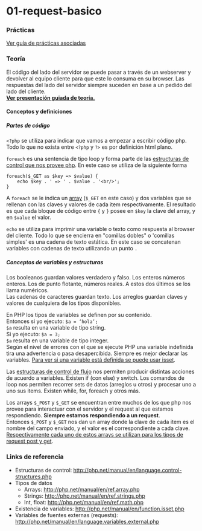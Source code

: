 # 01-request-basico

### Prácticas
[Ver guía de prácticas asociadas](practica.md)

### Teoría
El código del lado del servidor se puede pasar a través de un webserver y devolver al equipo cliente para que este lo consuma en su browser. Las respuestas del lado del servidor siempre suceden en base a un pedido del lado del cliente.<br>
**[Ver presentación guiada de teoría.](http://slides.com/daniellerner/php/live)**

#### Conceptos y definiciones
##### Partes de código
`<?php` se utiliza para indicar que vamos a empezar a escribir código php. Todo lo que no exista entre `<?php` y `?>` es por definición html plano.

`foreach` es una sentencia de tipo loop y forma parte de las [estructuras de control que nos provee php](#estructuras-control).
En este caso se utiliza de la siguiente forma
```
foreach($_GET as $key => $value) {
	echo $key . ' => ' . $value . '<br/>';
}
```
A `foreach` se le indica un [array](#tipos-datos) (`$_GET` en este caso) y dos variables que se rellenan con las claves y valores de cada item respectivamente.
El resultado es que cada bloque de código entre `{` y `}` posee en `$key` la clave del array, y en `$value` el valor.

`echo` se utiliza para imprimir una variable o texto como respuesta al browser del cliente. Todo lo que se encierra en "comillas dobles" o 'comillas simples' es una cadena de texto estática. En este caso se concatenan variables con cadenas de texto utilizando un punto `.`

##### Conceptos de variables y estructuras
Los booleanos guardan valores verdadero y falso.
Los enteros números enteros. Los de punto flotante, números reales. A estos dos últimos se los llama numéricos.<br>
Las cadenas de caracteres guardan texto.
Los arreglos guardan claves y valores de cualquiera de los tipos disponibles.

En PHP los tipos de variables se definen por su contenido.<br>
Entonces si yo ejecuto: `$a = ‘hola’;`<br>
`$a` resulta en una variable de tipo string.<br>
Si yo ejecuto: `$a = 3;`<br>
`$a` resulta en una variable de tipo integer.<br>
Según el nivel de errores con el que se ejecute PHP una variable indefinida tira una advertencia o pasa desapercibida. Siempre es mejor declarar las variables.
[Para ver si una variable está definida se puede usar isset](#existencia-variables).


Las [estructuras de control de flujo](#estructuras-control) nos permiten producir distintas acciones de acuerdo a variables. Existen if (con else) y switch.
Los comandos de loop nos permiten recorrer sets de datos (arreglos u otros) y procesar uno a uno sus items. Existen while, for, foreach y otros más.

Los arrays `$_POST` y `$_GET` se encuentran entre muchos de los que php nos provee para interactuar con el servidor y el request al que estamos respondiendo. **Siempre estamos respondiendo a un request**.<br>
Entonces `$_POST` y `$_GET` nos dan un array donde la clave de cada item es el nombre del campo enviado, y el valor es el correspondiente a cada clave. [Respectivamente cada uno de estos arrays se utilizan para los tipos de request post y get](#variables-externas).

### Links de referencia
- <a name="estructuras-control"></a>Estructuras de control: http://php.net/manual/en/language.control-structures.php
- <a name="tipos-datos"></a>Tipos de datos
  - Arrays: http://php.net/manual/en/ref.array.php
  - Strings: http://php.net/manual/en/ref.strings.php
  - Int, float: http://php.net/manual/en/ref.math.php
- <a name="existencia-variables"></a>Existencia de variables: http://php.net/manual/en/function.isset.php
- <a name="variables-externas"></a>Variables de fuentes externas (requests): http://php.net/manual/en/language.variables.external.php
